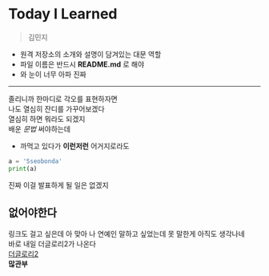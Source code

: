 # Today I Learned
> 김민지
- 원격 저장소의 소개와 설명이 담겨있는 대문 역할
- 파일 이름은 반드시 **README.md** 로 해야
- 와 눈이 너무 아파 진짜

----
졸리니까 한마디로 각오를 표현하자면<br>
나도 열심히 잔디를 가꾸어보겠다<br>
열심히 하면 뭐라도 되겠지<br>
배운 *문법* 써야하는데
- 까먹고 있다가
**이런저런** 어거지로라도
```python
a = 'Sseobonda'
print(a)
```
진짜 이걸 발표하게 될 일은 없겠지
## 없어야한다
링크도 걸고 싶은데 아 맞아 나 연예인 말하고 싶었는데 못 말한게 아직도 생각나네<br>
바로 내일 더글로리2가 나온다<br>
[더글로리2](https://search.naver.com/search.naver?where=nexearch&sm=top_hty&fbm=1&ie=utf8&query=%EB%8D%94%EA%B8%80%EB%A1%9C%EB%A6%AC)
<br>
**많관부**